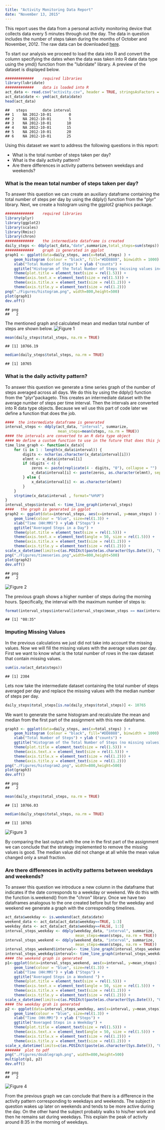 ```yaml
---
title: "Activity Monitoring Data Report"
date: "November 13, 2015"
---
```


This report uses the data from a personal activity monitoring device that 
collects data every 5 minutes through out the day. 
The data in question includes the number of steps taken during the months of 
October and November, 2012. The raw data can be downloaded [here](https://d396qusza40orc.cloudfront.net/repdata%2Fdata%2Factivity.zip).

To start our analysis we proceed to load the data into R and convert the column 
specifying the dates when the data was taken into R date data type using the 
ymd() function from the "lubridate" library. A preview of the dataset is 
displayed below.

```r
#############    required libraries
library(lubridate)
#############    data is loaded into R
act_data <- read.csv("activity.csv", header = TRUE, stringsAsFactors = FALSE)
act_data$date <- ymd(act_data$date)
head(act_data)
```

```
##   steps       date interval
## 1    NA 2012-10-01        0
## 2    NA 2012-10-01        5
## 3    NA 2012-10-01       10
## 4    NA 2012-10-01       15
## 5    NA 2012-10-01       20
## 6    NA 2012-10-01       25
```
Using this dataset we want to address the following questions in this report:

* What is the total number of steps taken per day?
* What is the daily activity pattern?
* Are there differences in activity patterns between weekdays and weekends?

### What is the mean total number of steps taken per day?

To answer this question we can create an auxiliary dataframe containing the
total number of steps per day by using the ddply() function 
from the "plyr" library. Next, we create a histogram using the ggplot2 graphics 
package. 


```r
#############    required libraries
library(plyr)
library(ggplot2)
library(scales)
library(Rmisc)
library(chron)
#############    the intermediate dataframe is created
daily_steps <- ddply(act_data,"date",summarize,total_steps=sum(steps)) 
#############    graph is generated in ggplot
graph1 <- ggplot(data=daily_steps, aes(x=total_steps) ) + 
    geom_histogram (colour = "black", fill="#DD8888", binwidth = 1000) + 
    xlab("Total Number of Steps") + ylab ("counts") +
    ggtitle("Histogram of the Total Number of Steps (missing values included)") +
    theme(plot.title = element_text(size = rel(1.5))) + 
    theme(axis.text.x = element_text(size = rel(1.5))) + 
    theme(axis.title.x = element_text(size = rel(1.2))) + 
    theme(axis.title.y = element_text(size = rel(1.2)))
png("./Figures/histogram.png", width=800,height=500)
plot(graph1)
dev.off()
```

```
## png 
##   2
```

The mentioned graph and calculated mean and median total number of steps are
shown below.
![Figure 1](./Figures/histogram.png)


```r
mean(daily_steps$total_steps, na.rm = TRUE)
```

```
## [1] 10766.19
```

```r
median(daily_steps$total_steps, na.rm = TRUE)
```

```
## [1] 10765
```

### What is the daily activity pattern?
To answer this question we generate a time series graph of the number of steps
averaged across all days. We do this by using the ddply() function from the 
"plyr"packageto. This creates an intermediate dataset with the average number of
steps per time interval. Then the intervals are converted into R data type 
objects. Because we wil use this part of code later we define a function that
does the job.


```r
####  the intermediate dataframe is generated
interval_steps <- ddply(act_data, "interval", summarize, 
                        mean_steps=mean(steps, na.rm = TRUE))
#### the intervals are converted to an R data type object
#### We define a custom function to use in the future that does this job
time_line_graph <- function(x_data){
    for (i in 1 : length(x_data$interval)) {
        digits <- nchar(as.character(x_data$interval[i]))
        elmnt <- x_data$interval[i]
        if (digits < 4) {
            zeros <- paste(replicate(4 - digits, "0"), collapse = "")
            x_data$interval[i] <- paste(zeros, as.character(elmnt), sep = "")
        } else {
            x_data$interval[i] <- as.character(elmnt)
        }
    } 
    strptime(x_data$interval , format="%H%M")
}
interval_steps$interval <- time_line_graph(interval_steps)
####   the graph is generated in ggplot
graph2 <- ggplot(data=interval_steps, aes(x=interval, y=mean_steps) ) + 
    geom_line(colour = "blue", size=rel(1.3)) + 
    xlab("Time (HH:MM)") + ylab ("Steps") +
    ggtitle("Averaged Steps in a Day") +
    theme(plot.title = element_text(size = rel(1.5))) + 
    theme(axis.text.x = element_text(angle = 50, size = rel(1.5))) + 
    theme(axis.title.x = element_text(size = rel(1.2))) + 
    theme(axis.title.y = element_text(size = rel(1.2))) +
scale_x_datetime(limits=c(as.POSIXct(paste(as.character(Sys.Date()), "00:00:00", sep = " ")), as.POSIXct(paste(as.character(Sys.Date() + 1), "00:00:00", sep = " ")) ), breaks=date_breaks("2 hour") ,label = date_format("%H:%M"))
png("./Figures/timeseries.png",width=800,height=500)
plot(graph2)
dev.off()
```

```
## png 
##   2
```
![Figure 2](./Figures/timeseries.png)

The previous graph shows a higher number of steps during the morning hours. 
Specifically,  the interval with the maximum number of steps is: 
    

```r
format(interval_steps$interval[interval_steps$mean_steps == max(interval_steps$mean_steps)], "%H:%M")
```

```
## [1] "08:35"
```

### Imputing Missing Values

In the previous calculations we just did not take into account the missing 
values. Now we will fill the missing values with the average values per day. 
First we want to know what is the total number of rows in the raw dataset that 
contain missing values.


```r
sum(is.na(act_data$steps))
```

```
## [1] 2304
```
Lets now take the intermediate dataset containing the total number of steps averaged per day and replace the missing values with the median number of steps per day.


```r
daily_steps$total_steps[is.na(daily_steps$total_steps)] <- 10765 
```

We want to generate the same histogram and recalculate the mean and median from 
the first part of the assignment with this new dataframe.


```r
graph3 <- ggplot(data=daily_steps, aes(x=total_steps) ) + 
    geom_histogram (colour = "black", fill="#DD8888", binwidth = 1000) + 
    xlab("Total Number of Steps") + ylab ("counts") +
    ggtitle("Histogram of the Total Number of Steps (no missing values)") +
    theme(plot.title = element_text(size = rel(1.5))) + 
    theme(axis.text.x = element_text(size = rel(1.5))) + 
    theme(axis.title.x = element_text(size = rel(1.2))) + 
    theme(axis.title.y = element_text(size = rel(1.2)))
png("./Figures/histogram2.png", width=800,height=500)
plot(graph3)
dev.off()
```

```
## png 
##   2
```

```r
mean(daily_steps$total_steps, na.rm = TRUE)
```

```
## [1] 10766.03
```

```r
median(daily_steps$total_steps, na.rm = TRUE)
```

```
## [1] 10765
```
![Figure 3](./Figures/histogram2.png)

By comparing the last output with the one in the first part of the assignment 
we can conclude that the strategy implemented to remove the missing values is 
good. The median value did not change at all while the mean value changed only 
a small fraction.

### Are there differences in activity patterns between weekdays and weekends?

To answer this question we introduce a new column in the dataframe that indicates 
if the date corresponds to a weekday or weekend. We do this with the function 
is.weekend() from the "chron" library. Once we have two dataframes analogous to 
the one created before but for the weekday and weekend we generate a graph with 
the corresponding timelines.


```r
act_data$weekday <- is.weekend(act_data$date)
weekend_data <- act_data[act_data$weekday==TRUE, 1:3]
weekday_data <- act_data[act_data$weekday==FALSE, 1:3]
interval_steps_weekday <- ddply(weekday_data, "interval", summarize, 
                                mean_steps=mean(steps, na.rm = TRUE))
interval_steps_weekend <- ddply(weekend_data, "interval", summarize, 
                                mean_steps=mean(steps, na.rm = TRUE))
interval_steps_weekend$interval<- time_line_graph(interval_steps_weekend)
interval_steps_weekday$interval<- time_line_graph(interval_steps_weekday)
#### the weekend graph is generated
p1<-ggplot(data=interval_steps_weekend, aes(x=interval, y=mean_steps) ) + 
    geom_line(colour = "blue", size=rel(1.3)) + 
    xlab("Time (HH:MM)") + ylab ("Steps") +
    ggtitle("Averaged Steps in a Weekend ") +
    theme(plot.title = element_text(size = rel(1.5))) + 
    theme(axis.text.x = element_text(angle = 50, size = rel(1.5))) + 
    theme(axis.title.x = element_text(size = rel(1.2))) + 
    theme(axis.title.y = element_text(size = rel(1.2))) +
scale_x_datetime(limits=c(as.POSIXct(paste(as.character(Sys.Date()), "00:00:00", sep = " ")), as.POSIXct(paste(as.character(Sys.Date() + 1), "00:00:00", sep = " ")) ), breaks=date_breaks("2 hour") ,label = date_format("%H:%M"))
#### the weekday grah is generated
p2 <- ggplot(data=interval_steps_weekday, aes(x=interval, y=mean_steps) ) + 
    geom_line(colour = "blue", size=rel(1.3)) + 
    xlab("Time (HH:MM)") + ylab ("Steps") +
    ggtitle("Averaged Steps in a Weekday") +
    theme(plot.title = element_text(size = rel(1.5))) + 
    theme(axis.text.x = element_text(angle = 50, size = rel(1.5))) + 
    theme(axis.title.x = element_text(size = rel(1.2))) + 
    theme(axis.title.y = element_text(size = rel(1.2))) +
scale_x_datetime(limits=c(as.POSIXct(paste(as.character(Sys.Date()), "00:00:00", sep = " ")), as.POSIXct(paste(as.character(Sys.Date() + 1), "00:00:00", sep = " ")) ), breaks=date_breaks("2 hour") ,label = date_format("%H:%M"))
#######  plot to pdf
png("./Figures/doublegraph.png", width=800,height=500)
multiplot(p1, p2)
dev.off()
```

```
## png 
##   2
```
![Figure 4](./Figures/doublegraph.png)

From the previous graph we can conclude that there is a difference in the 
activity pattern corresponding to weekdays and weekends. The subject in question 
wakes up later on weekends and tends to be more active during the day. On the 
other hand the subject probably walks to his/her work and then he remains sat 
during weekdays. This explain the peak of activity around 8:35 in the morning of
weekdays.

